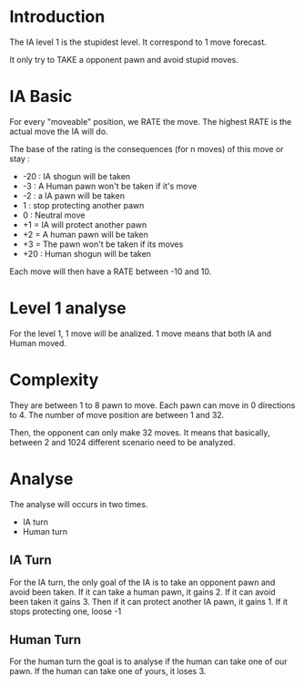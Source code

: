 # Introduction #

The IA level 1 is the stupidest level. It correspond to 1 move forecast.

It only try to TAKE a opponent pawn and avoid stupid moves.


# IA Basic #

For every "moveable" position, we RATE the move.
The highest RATE is the actual move the IA will do.

The base of the rating is the consequences (for n moves) of this move or stay :
  * -20 : IA shogun will be taken
  * -3 : A Human pawn won't be taken if it's move
  * -2 : a IA pawn will be taken
  * 1 : stop protecting another pawn
  * 0 : Neutral move
  * +1 = IA will protect another pawn
  * +2 = A human pawn will be taken
  * +3 = The pawn won't be taken if its moves
  * +20 : Human shogun will be taken

Each move will then have a RATE between -10 and 10.

# Level 1 analyse #

For the level 1, 1 move will be analized.
1 move means that both IA and Human moved.

# Complexity #

They are between 1 to 8 pawn to move.
Each pawn can move in 0 directions to 4.
The number of move position are between 1 and 32.

Then, the opponent can only make 32 moves. It means that basically, between 2 and 1024 different scenario need to be analyzed.

# Analyse #

The analyse will occurs in two times.

  * IA turn
  * Human turn

## IA Turn ##
For the IA turn, the only goal of the IA is to take an opponent pawn and avoid been taken.
If it can take a human pawn, it gains 2. If it can avoid been taken it gains 3.
Then if it can protect another IA pawn, it gains 1. If it stops protecting one, loose -1

## Human Turn ##
For the human turn the goal is to analyse if the human can take one of our pawn.
If the human can take one of yours, it loses 3.